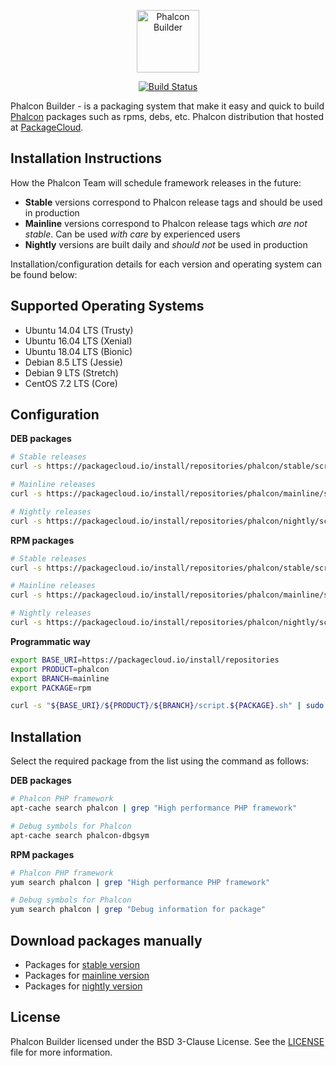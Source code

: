 <p align="center"><a href="https://phalconphp.com" target="_blank">
    <img src="https://assets.phalconphp.com/phalcon/logo-transparent-phalcon-black.svg" height="100" alt="Phalcon Builder"/>
</a></p>

<p align="center">
    <a href="https://travis-ci.org/phalcongelist/packagecloud">
        <img src="https://travis-ci.org/phalcongelist/packagecloud.svg" alt="Build Status" />
    </a>
</p>

Phalcon Builder - is a packaging system that make it easy and quick to build [Phalcon][1] packages such
as rpms, debs, etc. Phalcon distribution that hosted at [PackageCloud][2].

Installation Instructions
-------------------------

How the Phalcon Team will schedule framework releases in the future:

- **Stable** versions correspond to Phalcon release tags and should be used in production
- **Mainline** versions correspond to Phalcon release tags which _are not stable_.
  Сan be used _with care_ by experienced users
- **Nightly** versions are built daily and _should not_ be used in production

Installation/configuration details for each version and operating system can be found below:

Supported Operating Systems
---------------------------

- Ubuntu 14.04 LTS (Trusty)
- Ubuntu 16.04 LTS (Xenial)
- Ubuntu 18.04 LTS (Bionic)
- Debian 8.5 LTS (Jessie)
- Debian 9 LTS (Stretch)
- CentOS 7.2 LTS (Core)

Configuration
-------------

**DEB packages**

```sh
# Stable releases
curl -s https://packagecloud.io/install/repositories/phalcon/stable/script.deb.sh | sudo bash

# Mainline releases
curl -s https://packagecloud.io/install/repositories/phalcon/mainline/script.deb.sh | sudo bash

# Nightly releases
curl -s https://packagecloud.io/install/repositories/phalcon/nightly/script.deb.sh | sudo bash
```

**RPM packages**

```sh
# Stable releases
curl -s https://packagecloud.io/install/repositories/phalcon/stable/script.rpm.sh | sudo bash

# Mainline releases
curl -s https://packagecloud.io/install/repositories/phalcon/mainline/script.rpm.sh | sudo bash

# Nightly releases
curl -s https://packagecloud.io/install/repositories/phalcon/nightly/script.rpm.sh | sudo bash
```

**Programmatic way**

```bash
export BASE_URI=https://packagecloud.io/install/repositories
export PRODUCT=phalcon
export BRANCH=mainline
export PACKAGE=rpm

curl -s "${BASE_URI}/${PRODUCT}/${BRANCH}/script.${PACKAGE}.sh" | sudo bash
```

Installation
------------

Select the required package from the list using the command as follows:

**DEB packages**

```sh
# Phalcon PHP framework
apt-cache search phalcon | grep "High performance PHP framework"

# Debug symbols for Phalcon
apt-cache search phalcon-dbgsym
```

**RPM packages**

```sh
# Phalcon PHP framework
yum search phalcon | grep "High performance PHP framework"

# Debug symbols for Phalcon
yum search phalcon | grep "Debug information for package"
```

Download packages manually
--------------------------

* Packages for [stable version][3]
* Packages for [mainline version][4]
* Packages for [nightly version][5]

License
-------

Phalcon Builder licensed under the BSD 3-Clause License. See the [LICENSE][8] file for more information.

[1]: https://phalconphp.com
[2]: https://packagecloud.io/phalcon
[3]: https://packagecloud.io/phalcon/stable
[4]: https://packagecloud.io/phalcon/mainline
[5]: https://packagecloud.io/phalcon/nightly
[8]: https://github.com/phalcon/zephir/blob/master/LICENSE

